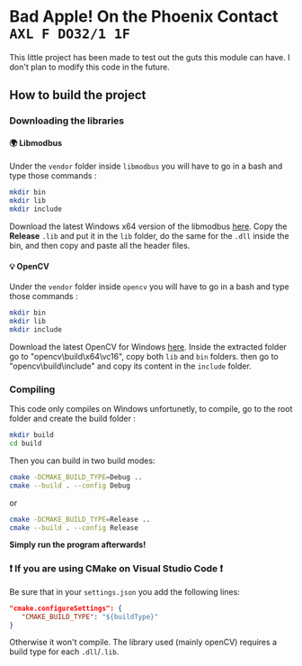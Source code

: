 # Bad Apple! On the Phoenix Contact `AXL F DO32/1 1F`

This little project has been made to test out the guts this module can have. I don't plan to modify this code in the future.

## How to build the project

### Downloading the libraries

#### 🌍 Libmodbus

Under the `vendor` folder inside `libmodbus` you will have to go in a bash and type those commands :

```sh
mkdir bin
mkdir lib
mkdir include
```

Download the latest Windows x64 version of the libmodbus [here](https://github.com/stephane/libmodbus/wiki/Compile-dll-under-Windows-with-Visual-Studio-2008-Express). Copy the **Release** `.lib` and put it in the `lib` folder, do the same for the `.dll` inside the bin, and then copy and paste all the header files.

#### 💡 OpenCV

Under the `vendor` folder inside `opencv` you will have to go in a bash and type those commands :

```sh
mkdir bin
mkdir lib
mkdir include
```

Download the latest OpenCV for Windows [here](https://opencv.org/releases/). Inside the extracted folder go to "opencv\build\x64\vc16", copy both `lib` and `bin` folders. then go to "opencv\build\include" and copy its content in the `include` folder.

### Compiling

This code only compiles on Windows unfortunetly, to compile, go to the root folder and create the build folder :

```sh
mkdir build
cd build
```
Then you can build in two build modes:
```sh
cmake -DCMAKE_BUILD_TYPE=Debug ..
cmake --build . --config Debug
```
or
```sh
cmake -DCMAKE_BUILD_TYPE=Release ..
cmake --build . --config Release
```
**Simply run the program afterwards!**

### ❗ If you are using CMake on Visual Studio Code ❗

Be sure that in your `settings.json` you add the following lines:
```json
"cmake.configureSettings": {
   "CMAKE_BUILD_TYPE": "${buildType}"
}
```

Otherwise it won't compile. The library used (mainly openCV) requires a build type for each `.dll`/`.lib`.